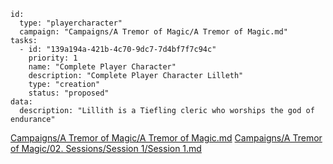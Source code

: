 
```RpgManager4
id: 
  type: "playercharacter"
  campaign: "Campaigns/A Tremor of Magic/A Tremor of Magic.md"
tasks: 
  - id: "139a194a-421b-4c70-9dc7-7d4bf7f7c94c"
    priority: 1
    name: "Complete Player Character"
    description: "Complete Player Character Lilleth"
    type: "creation"
    status: "proposed"
data: 
  description: "Lillith is a Tiefling cleric who worships the god of endurance"
```

[Campaigns/A Tremor of Magic/A Tremor of Magic.md](Campaigns/A%20Tremor%20of%20Magic/A%20Tremor%20of%20Magic.md)
[Campaigns/A Tremor of Magic/02. Sessions/Session 1/Session 1.md](Campaigns/A%20Tremor%20of%20Magic/02.%20Sessions/Session%201/Session%201.md)